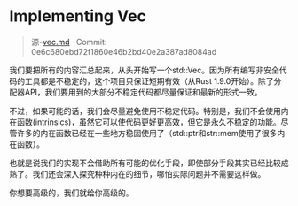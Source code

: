 # Implementing Vec

> 源-[vec.md](https://github.com/rust-lang-nursery/nomicon/blob/master/src/vec.md) &nbsp; Commit: 0e6c680ebd72f1860e46b2bd40e2a387ad8084ad

我们要把所有的内容汇总起来，从头开始写一个std::Vec。因为所有编写非安全代码的工具都是不稳定的，这个项目只保证短期有效（从Rust 1.9.0开始）。除了分配器API，我们要用到的大部分不稳定代码都尽量保证和最新的形式一致。

不过，如果可能的话，我们会尽量避免使用不稳定代码。特别是，我们不会使用内在函数(intrinsics)，虽然它可以使代码更好更高效，但它是永久不稳定的功能。尽管许多的内在函数已经在一些地方稳固使用了（std::ptr和str::mem使用了很多内在函数）。

也就是说我们的实现不会借助所有可能的优化手段，即使部分手段其实已经比较成熟了。我们还会深入探究种种内在的细节，哪怕实际问题并不需要这样做。

你想要高级的，我们就给你高级的。
